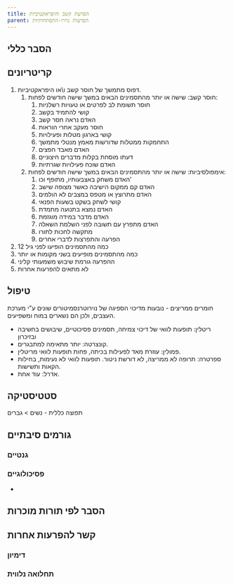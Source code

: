 ```yaml
---
title: הפרעת קשב והיפראקטיביות
parent: הפרעות נוירו-התפתחותיות
---
```



## הסבר כללי 

## קריטריונים
1.  דפוס מתמשך של חוסר קשב ו\\או היפראקטיביות.
	1. חוסר קשב: שישה או יותר מהתסמינים הבאים במשך שישה חודשים לפחות:
		1. חוסר תשומת לב לפרטים או טעויות רשלניות
		2. קושי להתמיד בקשב
		3. האדם נראה חסר קשב
		4. חוסר מעקב אחרי הוראות
		5. קושי בארגון מטלות ופעילויות
		6. התחמקות ממטלות שדורשות מאמץ מנטלי מתמשך
		7. האדם מאבד חפצים
		8. דעתו מוסחת בקלות מדברים חיצוניים
		9. האדם שוכח פעילויות שגרתיות
	2. אימפולסיביות: שישה או יותר מהתסמינים הבאים במשך שישה חודשים לפחות:
		1. האדם משחק באצבעותיו, מתופף וכו'
		2. האדם קם ממקום הישיבה כאשר מצופה שישב
		3. האדם מתרוצץ או מטפס במצבים לא הולמים
		4. קושי לשחק בשקט בשעות הפנאי
		5. האדם נמצא בתנועה מתמדת
		6. האדם מדבר במידה מוגזמת
		7. האדם מתפרץ עם תשובה לפני השלמת השאלה
		8. מתקשה לחכות לתורו
		9. הפרעה והתפרצות לדברי אחרים
2. כמה מהתסמינים הופיעו לפני גיל 12
3. כמה מהתסמינים מופיעים בשני מקומות או יותר
4. ההפרעה גורמת שיבוש משמעותי קליני
5. לא מתאים להפרעות אחרות
## טיפול
חומרים ממריצים - נובעות מדיכוי הספיגה של נוירוטרנסמיטורים שונים ע"י מערכת העצבים, ולכן הם נשארים במוח ומשפיעים.
- ריטלין: תופעות לוואי של דיכוי צמיחה, תסמינים פסיכוטיים, שיבושים בחשיבה ובזיכרון
- קונצרטה: יותר מתאימה למתבגרים.
- פמולין: עוזרת מאד לפעילות בכיתה, פחות תופעות לוואי מריטלין.
- ספרטרה: תרופה לא ממריצה, לא דורשת ניטור. תופעות לוואי לא נעימות, בחילות הקאות ותשישות.
- אדרל: עוד אחת.


## סטטיסטיקה
תפוצה כללית - 
נשים > גברים
## גורמים סיבתיים
### גנטיים
### פסיכולוגיים
* 
## הסבר לפי תורות מוכרות


## קשר להפרעות אחרות

### דימיון
### תחלואה נלווית
